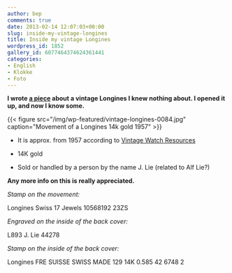 ```yaml
---
author: bep
comments: true
date: 2013-02-14 12:07:03+00:00
slug: inside-my-vintage-longines
title: Inside my vintage Longines
wordpress_id: 1852
gallery_id: 6077464374624361441
categories:
- English
- Klokke
- Foto
---
```


**I wrote [a piece](http://bepsays.com/2012/10/my-vinage-longines/) about a vintage Longines I knew nothing about. I opened it up, and now I know some.**

{{< figure src="/img/wp-featured/vintage-longines-0084.jpg" caption="Movement of a Longines 14k gold 1957" >}}

<!--more-->
	
  * It is approx. from 1957 according to [Vintage Watch Resources](http://www.vintagewatchresources.com/year_identifier.php)

	
  * 14K gold

	
  * Sold or handled by a person by the name J. Lie (related to Alf Lie?)


**Any more info on this is really appreciated.**

_Stamp on the movement:_

Longines Swiss
17 Jewels
10568192
23ZS

_Engraved on the inside of the back cover:_

L893
J. Lie 44278

_Stamp on the inside of the back cover:_

Longines
FRE SUISSE
SWISS MADE
129
14K
0.585
42
6748 2
